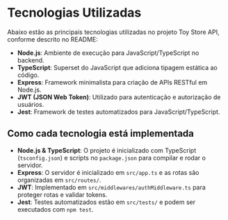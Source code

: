 # Tecnologias Utilizadas

Abaixo estão as principais tecnologias utilizadas no projeto Toy Store API, conforme descrito no README:

- **Node.js**: Ambiente de execução para JavaScript/TypeScript no backend.
- **TypeScript**: Superset do JavaScript que adiciona tipagem estática ao código.
- **Express**: Framework minimalista para criação de APIs RESTful em Node.js.
- **JWT (JSON Web Token)**: Utilizado para autenticação e autorização de usuários.
- **Jest**: Framework de testes automatizados para JavaScript/TypeScript.

## Como cada tecnologia está implementada

- **Node.js & TypeScript**: O projeto é inicializado com TypeScript (`tsconfig.json`) e scripts no `package.json` para compilar e rodar o servidor.
- **Express**: O servidor é inicializado em `src/app.ts` e as rotas são organizadas em `src/routes/`.
- **JWT**: Implementado em `src/middlewares/authMiddleware.ts` para proteger rotas e validar tokens.
- **Jest**: Testes automatizados estão em `src/tests/` e podem ser executados com `npm test`.
